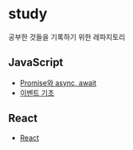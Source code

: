 # study

공부한 것들을 기록하기 위한 레파지토리

## JavaScript

- [Promise와 async, await](/javascript/promise-async-await/PromiseAsyncAwait.md)
- [이벤트 기초](/javascript/event-basic/EventBasic.md)

## React

- [React](/react/react.md)
